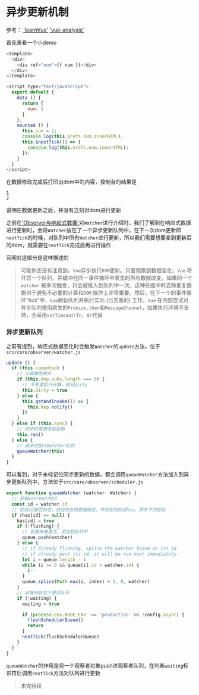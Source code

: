 # 异步更新机制

参考： ['learnVue'](https://github.com/answershuto/learnVue)  ['vue-analysis'](https://github.com/ustbhuangyi/vue-analysis)

首先来看一个小demo
```javascript
<template>
  <div>
    <div ref="num">{{ num }}</div>
  </div>
</template>

<script type="text/javascript">
  export default {
    data () {
      return {
        num: 1
      }
    },
    mounted () {
      this.num = 2;
      console.log(this.$refs.num.innerHTML);
      this.$nextTick(() => {
        console.log(this.$refs.num.innerHTML);
      });
    }
  }
</script>
```
在数据修改完成后打印出dom中的内容，控制台的结果是
```
1
2
```
说明在数据更新之后，并没有立刻对dom进行更新

之前在['Observer与响应式数据'](https://github.com/gitliyu/vue-notes/blob/master/notes/vue-observer.md)对`Watcher`进行介绍时，我们了解到在响应式数据进行更新时，会将`Watcher`放在了一个异步更新队列中，在下一次dom更新即`nextTick`的时候，对队列中所有`Watcher`进行更新，所以我们需要想要拿到更新后的dom，就需要在`nextTick`完成后再进行操作

官网对这部分是这样描述的
> 可能你还没有注意到，`Vue`异步执行`DOM`更新。只要观察到数据变化，`Vue` 将开启一个队列，并缓冲在同一事件循环中发生的所有数据改变。如果同一个`watcher` 被多次触发，只会被推入到队列中一次。这种在缓冲时去除重复数据对于避免不必要的计算和`DOM` 操作上非常重要。然后，在下一个的事件循环“tick”中，`Vue`刷新队列并执行实际 (已去重的) 工作。`Vue` 在内部尝试对异步队列使用原生的`Promise.then`和`MessageChannel`，如果执行环境不支持，会采用`setTimeout(fn, 0)`代替

### 异步更新队列
之前有提到，响应式数据变化时会触发`Watcher`的`update`方法，位于`src/core/observer/watcher.js`
```javascript
update () {
  if (this.computed) {
    // 计算属性相关
    if (this.dep.subs.length === 0) {
      // 不希望执行计算，标记dirty
      this.dirty = true
    } else {
      this.getAndInvoke(() => {
        this.dep.notify()
      })
    }
  } else if (this.sync) {
    // 同步时直接渲染视图
    this.run()
  } else {
    // 异步时加入Watcher队列
    queueWatcher(this)
  }
}
```
可以看到，对于未标记位同步更新的数据，都会调用`queueWatcher`方法加入到异步更新队列中，方法位于`src/core/observer/scheduler.js`

```javascript
export function queueWatcher (watcher: Watcher) {
  // 获取watcher的id
  const id = watcher.id
  // 检验id是否存在，已经存在则直接跳过，不存在则标记has，用于下次检验
  if (has[id] == null) {
    has[id] = true
    if (!flushing) {
      // 如果未被激活，添加到队列中
      queue.push(watcher)
    } else {
      // if already flushing, splice the watcher based on its id
      // if already past its id, it will be run next immediately.
      let i = queue.length - 1
      while (i >= 0 && queue[i].id > watcher.id) {
        i--
      }
      queue.splice(Math.max(i, index) + 1, 0, watcher)
    }
    // 非等待状态下激活队列
    if (!waiting) {
      waiting = true

      if (process.env.NODE_ENV !== 'production' && !config.async) {
        flushSchedulerQueue()
        return
      }
      nextTick(flushSchedulerQueue)
    }
  }
}
```
`queueWatcher`的作用是将一个观察者对象push进观察者队列，在判断`waiting`标识符后调用`nextTick`方法对队列进行更新

> 未完待续